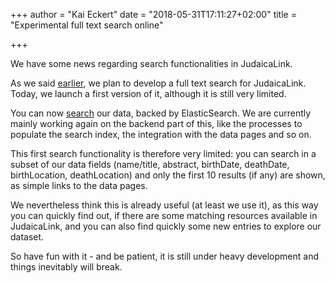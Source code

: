+++
author = "Kai Eckert"
date = "2018-05-31T17:11:27+02:00"
title = "Experimental full text search online"

+++

We have some news regarding search functionalities in JudaicaLink.
<!--more-->

As we said [earlier](../plans-for-2018), we plan to develop a full text search for JudaicaLink. Today, we launch a first version of it, although it is still very limited.

You can now [search](/search) our data, backed by ElasticSearch. We are currently mainly working again on the backend part of this, like the processes to populate the search index, the integration with the data pages and so on.

This first search functionality is therefore very limited: you can search in a subset of our data fields (name/title, abstract, birthDate, deathDate, birthLocation, deathLocation) and only the first 10 results (if any) are shown, as simple links to the data pages.

We nevertheless think this is already useful (at least we use it), as this way you can quickly find out, if there are some matching resources available in JudaicaLink, and you can also find quickly some new entries to explore our dataset.

So have fun with it - and be patient, it is still under heavy development and things inevitably will break.
